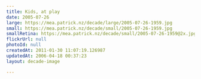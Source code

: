 ```yaml
---
title: Kids, at play
date: 2005-07-26
large: https://mea.patrick.nz/decade/large/2005-07-26-1959.jpg
small: https://mea.patrick.nz/decade/small/2005-07-26-1959.jpg
smallRetina: https://mea.patrick.nz/decade/small/2005-07-26-1959@2x.jpg
flickrUrl: null
photoId: null
createdAt: 2011-01-30 11:07:19.126987
updatedAt: 2006-04-18 00:37:23
layout: decade-image

---
```



